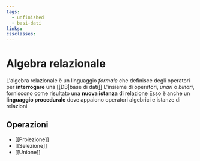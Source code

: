 ```yaml
---
tags:
  - unfinished
  - basi-dati
links: 
cssclasses:
---
```

# Algebra relazionale
L'algebra relazionale è un linguaggio *formale* che definisce degli operatori per **interrogare** una [[DB|base di dati]]
L'insieme di operatori, *unari* o *binari*, forniscono come risultato una **nuova istanza** di relazione
Esso è anche un **linguaggio procedurale** dove appaiono operatori algebrici e istanze di relazioni

## Operazioni
- [[Proiezione]]
- [[Selezione]]
- [[Unione]]